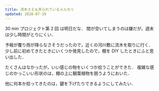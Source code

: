 ```yaml
---
title: 流木さえも売られているメルカリ
updated: 2020-07-19
---
```


30 min プロジェクト第 2 回 は明日だな．
間が空いてしまうのは嫌だが，週末は少し時間がとりにくい．

予報が覆り雨が降らなさそうだったので，近くの河川敷に流木を取りに行く．
少し前に初めてきたときにいくつか発見したので，棚を DIY したときにふと思い出した．

たくさんはなかったが，いい感じの物をいくつか拾うことができた．
複雑な感じのかっこいい形状のは，棚の上に観葉植物を囲うようにおいた．

他に何本か拾ってきたのは，鍵を下げたりできるようにしてみたい．

